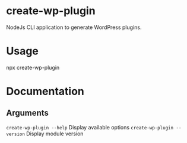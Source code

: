 # create-wp-plugin

NodeJs CLI application to generate WordPress plugins.

# Usage

npx create-wp-plugin

# Documentation

## Arguments

`create-wp-plugin --help` Display available options
`create-wp-plugin --version` Display module version
